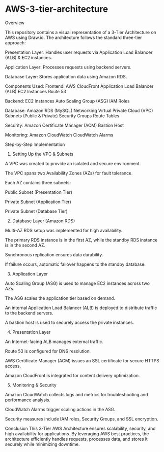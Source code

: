 # AWS-3-tier-architecture
Overview

This repository contains a visual representation of a 3-Tier Architecture on AWS using Draw.io. The architecture follows the standard three-tier approach:

Presentation Layer: Handles user requests via Application Load Balancer (ALB) & EC2 instances.

Application Layer: Processes requests using backend servers.

Database Layer: Stores application data using Amazon RDS.


Components Used:
Frontend: 
  AWS CloudFront 
  Application Load Balancer (ALB)
  EC2 Instances
  Route 53

Backend:
  EC2 Instances
  Auto Scaling Group (ASG)
  IAM Roles
  
Database:
  Amazon RDS (MySQL)
  Networking
  Virtual Private Cloud (VPC)
  Subnets (Public & Private)
  Security Groups
  Route Tables

Security:
  Amazon Certificate Manager (ACM)
  Bastion Host
  
Monitoring:
  Amazon CloudWatch
  CloudWatch Alarms

Step-by-Step Implementation

1. Setting Up the VPC & Subnets

A VPC was created to provide an isolated and secure environment.

The VPC spans two Availability Zones (AZs) for fault tolerance.

Each AZ contains three subnets:

Public Subnet (Presentation Tier)

Private Subnet (Application Tier)

Private Subnet (Database Tier)

2. Database Layer (Amazon RDS)

Multi-AZ RDS setup was implemented for high availability.

The primary RDS instance is in the first AZ, while the standby RDS instance is in the second AZ.

Synchronous replication ensures data durability.

If failure occurs, automatic failover happens to the standby database.

3. Application Layer

Auto Scaling Group (ASG) is used to manage EC2 instances across two AZs.

The ASG scales the application tier based on demand.

An internal Application Load Balancer (ALB) is deployed to distribute traffic to the backend servers.

A bastion host is used to securely access the private instances.

4. Presentation Layer

An Internet-facing ALB manages external traffic.

Route 53 is configured for DNS resolution.

AWS Certificate Manager (ACM) issues an SSL certificate for secure HTTPS access.

Amazon CloudFront is integrated for content delivery optimization.

5. Monitoring & Security

Amazon CloudWatch collects logs and metrics for troubleshooting and performance analysis.

CloudWatch Alarms trigger scaling actions in the ASG.

Security measures include IAM roles, Security Groups, and SSL encryption.

Conclusion
This 3-Tier AWS Architecture ensures scalability, security, and high availability for applications. By leveraging AWS best practices, the architecture efficiently handles requests, processes data, and stores it securely while minimizing downtime.

